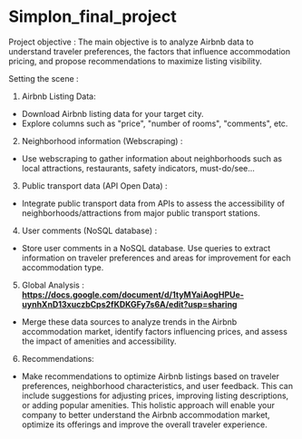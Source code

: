 # Simplon_final_project

Project objective :
The main objective is to analyze Airbnb data to understand traveler preferences, the
factors that influence accommodation pricing, and propose recommendations to
maximize listing visibility.


Setting the scene :
1. Airbnb Listing Data:
- Download Airbnb listing data for your target city.
- Explore columns such as "price", "number of rooms", "comments", etc.
2. Neighborhood information (Webscraping) :
- Use webscraping to gather information about neighborhoods such as local
attractions, restaurants, safety indicators, must-do/see...
3. Public transport data (API Open Data) :
- Integrate public transport data from APIs to assess the accessibility of
neighborhoods/attractions from major public transport stations.
4. User comments (NoSQL database) :
- Store user comments in a NoSQL database. Use queries to extract information on
traveler preferences and areas for improvement for each accommodation type.
5. Global Analysis :
  **https://docs.google.com/document/d/1tyMYaiAogHPUe-uynhXnD13xuczbCps2fKDKGFy7s6A/edit?usp=sharing**
- Merge these data sources to analyze trends in the Airbnb accommodation
market, identify factors influencing prices, and assess the impact of amenities and
accessibility.
6. Recommendations:
- Make recommendations to optimize Airbnb listings based on traveler
preferences, neighborhood characteristics, and user feedback. This can include
suggestions for adjusting prices, improving listing descriptions, or adding popular
amenities.
This holistic approach will enable your company to better understand the Airbnb
accommodation market, optimize its offerings and improve the overall traveler
experience.
